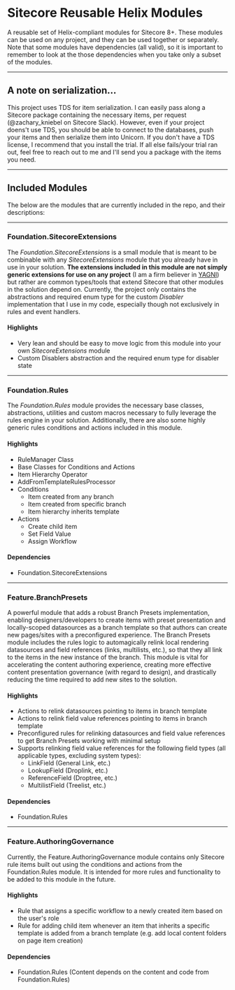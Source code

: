 # Sitecore Reusable Helix Modules
A reusable set of Helix-compliant modules for Sitecore 8+. These modules can be used on any project, and they can be used together or separately. Note that some modules have dependencies (all valid), so it is important to remember to look at the those dependencies when you take only a subset of the modules.

--- 

## A note on serialization...
This project uses TDS for item serialization. I can easily pass along a Sitecore package containing the necessary items, per request (@zachary_kniebel on Sitecore Slack). However, even if your project doens't use TDS, you should be able to connect to the databases, push your items and then serialize them into Unicorn. If you don't have a TDS license, I recommend that you install the trial. If all else fails/your trial ran out, feel free to reach out to me and I'll send you a package with the items you need.

---

## Included Modules
The below are the modules that are currently included in the repo, and their descriptions:

---

### Foundation.SitecoreExtensions
The *Foundation.SitecoreExtensions* is a small module that is meant to be combinable with any *SitecoreExtensions* module that you already have in use in your solution. **The extensions included in this module are not simply generic extensions for use on any project** (I am a firm believer in [YAGNI](https://en.wikipedia.org/wiki/You_aren%27t_gonna_need_it)) but rather are common types/tools that extend Sitecore that other modules in the solution depend on. Currently, the project only contains the abstractions and required enum type for the custom *Disabler* implementation that I use in my code, especially though not exclusively in rules and event handlers. 

#### Highlights
- Very lean and should be easy to move logic from this module into your own *SitecoreExtensions* module 
- Custom Disablers abstraction and the required enum type for disabler state

---

### Foundation.Rules
The *Foundation.Rules* module provides the necessary base classes, abstractions, utilities and custom macros necessary to fully leverage the rules engine in your solution. Additionally, there are also some highly generic rules conditions and actions included in this module.

#### Highlights
- RuleManager Class
- Base Classes for Conditions and Actions
- Item Hierarchy Operator
- AddFromTemplateRulesProcessor
- Conditions
  - Item created from any branch
  - Item created from specific branch
  - Item hierarchy inherits template
- Actions
  - Create child item 
  - Set Field Value
  - Assign Workflow
  
#### Dependencies
- Foundation.SitecoreExtensions

---

### Feature.BranchPresets
A powerful module that adds a robust Branch Presets implementation, enabling designers/developers to create items with preset presentation and locally-scoped datasources as a branch template so that authors can create new pages/sites with a preconfigured experience. The Branch Presets module includes the rules logic to automagically relink local rendering datasources and field references (links, multilists, etc.), so that they all link to the items in the new instance of the branch. This module is vital for accelerating the content authoring experience, creating more effective content presentation governance (with regard to design), and drastically reducing the time required to add new sites to the solution.

#### Highlights
- Actions to relink datasources pointing to items in branch template
- Actions to relink field value references pointing to items in branch template 
- Preconfigured rules for relinking datasources and field value references to get Branch Presets working with minimal setup
- Supports relinking field value references for the following field types (all applicable types, excluding system types):
  - LinkField (General Link, etc.)
  - LookupField (Droplink, etc.)
  - ReferenceField (Droptree, etc.)
  - MultilistField (Treelist, etc.)
  
#### Dependencies
- Foundation.Rules

---

### Feature.AuthoringGovernance
Currently, the Feature.AuthoringGovernance module contains only Sitecore rule items built out using the conditions and actions from the Foundation.Rules module. It is intended for more rules and functionality to be added to this module in the future. 

#### Highlights
- Rule that assigns a specific workflow to a newly created item based on the user's role
- Rule for adding child item whenever an item that inherits a specific template is added from a branch template (e.g. add local content folders on page item creation)

#### Dependencies
- Foundation.Rules (Content depends on the content and code from Foundation.Rules)

